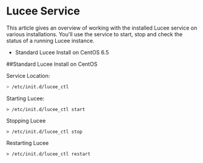 # Lucee Service
This article gives an overview of working with the installed Lucee service on various installations. You'll use the service to start, stop and check the status of a running Lucee instance.

* Standard Lucee Install on CentOS 6.5

##Standard Lucee Install on CentOS

Service Location: 
```bash
> /etc/init.d/lucee_ctl
```
Starting Lucee:

```
> /etc/init.d/lucee_ctl start
```

Stopping Lucee
```
> /etc/init.d/lucee_ctl stop
```

Restarting Lucee

```
> /etc/init.d/lucee_ctl restart
```
